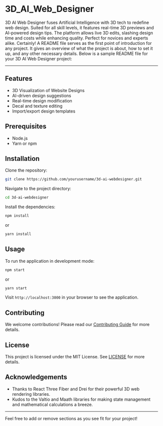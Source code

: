# 3D_AI_Web_Designer
3D AI Web Designer fuses Artificial Intelligence with 3D tech to redefine web design. Suited for all skill levels, it features real-time 3D previews and AI-powered design tips. The platform allows live 3D edits, slashing design time and costs while enhancing quality. Perfect for novices and experts alike.
Certainly! A README file serves as the first point of introduction for any project. It gives an overview of what the project is about, how to set it up, and any other necessary details. Below is a sample README file for your 3D AI Web Designer project:

---
## Features

- 3D Visualization of Website Designs
- AI-driven design suggestions
- Real-time design modification
- Decal and texture editing
- Import/export design templates

## Prerequisites

- Node.js
- Yarn or npm

## Installation

Clone the repository:

```bash
git clone https://github.com/yourusername/3d-ai-webdesigner.git
```

Navigate to the project directory:

```bash
cd 3d-ai-webdesigner
```

Install the dependencies:

```bash
npm install
```

or

```bash
yarn install
```

## Usage

To run the application in development mode:

```bash
npm start
```

or

```bash
yarn start
```

Visit `http://localhost:3000` in your browser to see the application.

## Contributing

We welcome contributions! Please read our [Contributing Guide](CONTRIBUTING.md) for more details.

## License

This project is licensed under the MIT License. See [LICENSE](LICENSE) for more details.

## Acknowledgements

- Thanks to React Three Fiber and Drei for their powerful 3D web rendering libraries.
- Kudos to the Valtio and Maath libraries for making state management and mathematical calculations a breeze.

---

Feel free to add or remove sections as you see fit for your project!
